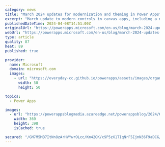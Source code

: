 ```yaml
---
category: news
title: "March 2024 updates for modernization and theming in Power Apps"
excerpt: "March update to modern controls in canvas apps, including a new control, table enhancements and updates to authoring in Power Apps.\n"
publishedDateTime: 2024-04-08T14:51:00Z
originalUrl: "https://powerapps.microsoft.com/en-us/blog/march-2024-updates-for-modernization-and-theming-in-power-apps/"
webUrl: "https://powerapps.microsoft.com/en-us/blog/march-2024-updates-for-modernization-and-theming-in-power-apps/"
type: article
quality: 87
heat: 89
published: true

provider:
  name: Microsoft
  domain: microsoft.com
  images:
    - url: "https://everyday-cc.github.io/powerapps/assets/images/organizations/microsoft.com-50x50.jpg"
      width: 50
      height: 50

topics:
  - Power Apps

images:
  - url: "https://powerappsblogmedia.azureedge.net/powerappsblog/2024/04/A-screenshot-of-a-computer__Description-automatically-generated.png"
    width: 360
    height: 398
    isCached: true

secured: "/GM7M5MB7ItNn8zArHVYwrOLcc/Km42OK/c9P5zX1TIqNrF5IjnN36F9aDCG/WfDhWunNF7RTbCxxu3PXSA72LknHUm1JOwj057/0BCc4URE67jbmBXSNeKYukS/UrATWXaJ8V9QMDuSrAwNvYi8TBZ7Wwhe7eP7XNlidcQ8LdeTpRRAF8V6Wl44rOENMWnxjbuRM0dW/Qd9qafmmvjRKKX6aGM18k4ygilnFPte2XgVpM45odUr434aED1SSXRy6I6oJVwL7Ac93e1Yubms5mJzylTr/GkDKox1/dRanDnHd0yWme57jrb+BqlggkMDXtfD5kJVslk7yKnS6fNKU65peae0+ByFYk8l7nzFjfM=;gMeEY5r/VUzERDMFi76oQw=="
---
```


